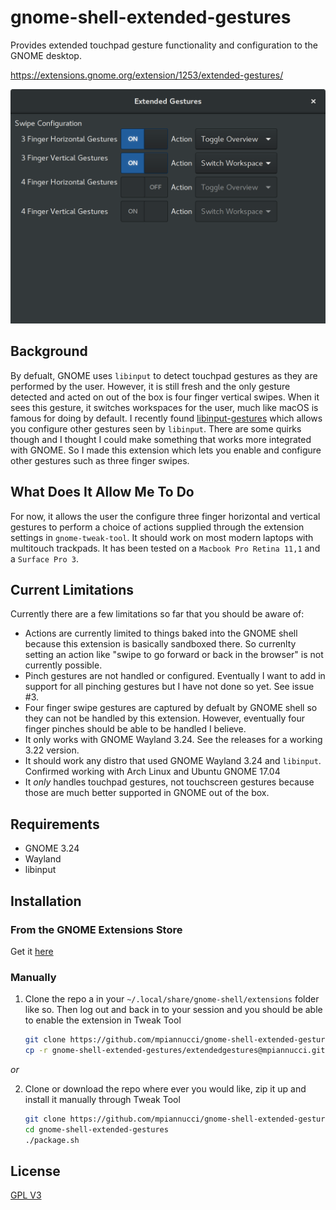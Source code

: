 # gnome-shell-extended-gestures

Provides extended touchpad gesture functionality and configuration to the GNOME desktop.

https://extensions.gnome.org/extension/1253/extended-gestures/

![gesture-settings](gesture-settings.png)

## Background

By defualt, GNOME uses `libinput` to detect touchpad gestures as they are performed by the user. However, it is still fresh and the only gesture detected and acted on out of the box is four finger vertical swipes. When it sees this gesture, it switches workspaces for the user, much like macOS is famous for doing by default. I recently found [libinput-gestures](https://github.com/bulletmark/libinput-gestures) which allows you configure other gestures seen by `libinput`. There are some quirks though and I thought I could make something that works more integrated with GNOME. So I made this extension which lets you enable and configure other gestures such as three finger swipes.

## What Does It Allow Me To Do

For now, it allows the user the configure three finger horizontal and vertical gestures to perform a choice of actions supplied through the extension settings in `gnome-tweak-tool`. It should work on most modern laptops with multitouch trackpads. It has been tested on a `Macbook Pro Retina 11,1` and a `Surface Pro 3`.

## Current Limitations

Currently there are a few limitations so far that you should be aware of: 

* Actions are currently limited to things baked into the GNOME shell because this extension is basically sandboxed there. So currenlty setting an action like "swipe to go forward or back in the browser" is not currently possible. 
* Pinch gestures are not handled or configured. Eventually I want to add in support for all pinching gestures but I have not done so yet. See issue #3.
* Four finger swipe gestures are captured by defualt by GNOME shell so they can not be handled by this extension. However, eventually four finger pinches should be able to be handled I believe. 
* It only works with GNOME Wayland 3.24. See the releases for a working 3.22 version.
* It should work any distro that used GNOME Wayland 3.24 and `libinput`. Confirmed working with Arch Linux and Ubuntu GNOME 17.04
* It *only* handles touchpad gestures, not touchscreen gestures because those are much better supported in GNOME out of the box.

## Requirements

* GNOME 3.24
* Wayland
* libinput

## Installation

### From the GNOME Extensions Store

Get it [here](https://extensions.gnome.org/extension/1253/extended-gestures/)

### Manually

1. Clone the repo a in your `~/.local/share/gnome-shell/extensions` folder like so. Then log out and back in to your session and you should be able to enable the extension in Tweak Tool

	```bash
	git clone https://github.com/mpiannucci/gnome-shell-extended-gestures
	cp -r gnome-shell-extended-gestures/extendedgestures@mpiannucci.github.com ~/.local/share/gnome-shell/extensions
	```
	
*or*

2. Clone or download the repo where ever you would like, zip it up and install it manually through Tweak Tool

	```bash
	git clone https://github.com/mpiannucci/gnome-shell-extended-gestures
	cd gnome-shell-extended-gestures
	./package.sh
	```

## License

[GPL V3](LICENSE)
